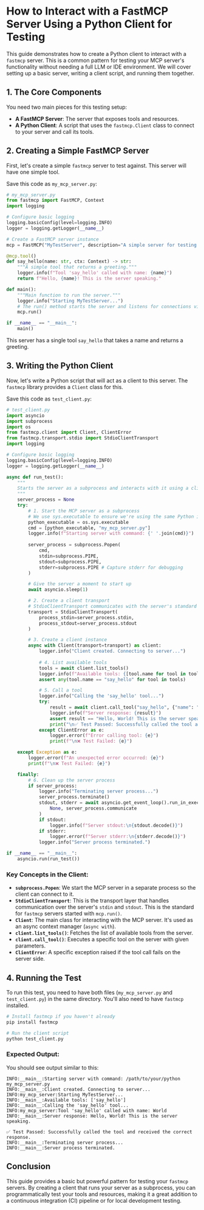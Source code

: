 # How to Interact with a FastMCP Server Using a Python Client for Testing

This guide demonstrates how to create a Python client to interact with a `fastmcp` server. This is a common pattern for testing your MCP server's functionality without needing a full LLM or IDE environment. We will cover setting up a basic server, writing a client script, and running them together.

## 1. The Core Components

You need two main pieces for this testing setup:

-   **A FastMCP Server**: The server that exposes tools and resources.
-   **A Python Client**: A script that uses the `fastmcp.Client` class to connect to your server and call its tools.

## 2. Creating a Simple FastMCP Server

First, let's create a simple `fastmcp` server to test against. This server will have one simple tool.

Save this code as `my_mcp_server.py`:

```python
# my_mcp_server.py
from fastmcp import FastMCP, Context
import logging

# Configure basic logging
logging.basicConfig(level=logging.INFO)
logger = logging.getLogger(__name__)

# Create a FastMCP server instance
mcp = FastMCP("MyTestServer", description="A simple server for testing.")

@mcp.tool()
def say_hello(name: str, ctx: Context) -> str:
    """A simple tool that returns a greeting."""
    logger.info(f"Tool 'say_hello' called with name: {name}")
    return f"Hello, {name}! This is the server speaking."

def main():
    """Main function to run the server."""
    logger.info("Starting MyTestServer...")
    # The run() method starts the server and listens for connections via stdio
    mcp.run()

if __name__ == "__main__":
    main()
```

This server has a single tool `say_hello` that takes a name and returns a greeting.

## 3. Writing the Python Client

Now, let's write a Python script that will act as a client to this server. The `fastmcp` library provides a `Client` class for this.

Save this code as `test_client.py`:

```python
# test_client.py
import asyncio
import subprocess
import os
from fastmcp.client import Client, ClientError
from fastmcp.transport.stdio import StdioClientTransport
import logging

# Configure basic logging
logging.basicConfig(level=logging.INFO)
logger = logging.getLogger(__name__)

async def run_test():
    """
    Starts the server as a subprocess and interacts with it using a client.
    """
    server_process = None
    try:
        # 1. Start the MCP server as a subprocess
        # We use sys.executable to ensure we're using the same Python interpreter
        python_executable = os.sys.executable
        cmd = [python_executable, "my_mcp_server.py"]
        logger.info(f"Starting server with command: {' '.join(cmd)}")
        
        server_process = subprocess.Popen(
            cmd,
            stdin=subprocess.PIPE,
            stdout=subprocess.PIPE,
            stderr=subprocess.PIPE # Capture stderr for debugging
        )

        # Give the server a moment to start up
        await asyncio.sleep(1)

        # 2. Create a client transport
        # StdioClientTransport communicates with the server's standard input/output
        transport = StdioClientTransport(
            process_stdin=server_process.stdin,
            process_stdout=server_process.stdout
        )

        # 3. Create a client instance
        async with Client(transport=transport) as client:
            logger.info("Client created. Connecting to server...")
            
            # 4. List available tools
            tools = await client.list_tools()
            logger.info(f"Available tools: {[tool.name for tool in tools]}")
            assert any(tool.name == "say_hello" for tool in tools)

            # 5. Call a tool
            logger.info("Calling the 'say_hello' tool...")
            try:
                result = await client.call_tool("say_hello", {"name": "World"})
                logger.info(f"Server response: {result}")
                assert result == "Hello, World! This is the server speaking."
                print("\n✅ Test Passed: Successfully called the tool and received the correct response.")
            except ClientError as e:
                logger.error(f"Error calling tool: {e}")
                print(f"\n❌ Test Failed: {e}")

    except Exception as e:
        logger.error(f"An unexpected error occurred: {e}")
        print(f"\n❌ Test Failed: {e}")

    finally:
        # 6. Clean up the server process
        if server_process:
            logger.info("Terminating server process...")
            server_process.terminate()
            stdout, stderr = await asyncio.get_event_loop().run_in_executor(
                None, server_process.communicate
            )
            if stdout:
                logger.info(f"Server stdout:\n{stdout.decode()}")
            if stderr:
                logger.error(f"Server stderr:\n{stderr.decode()}")
            logger.info("Server process terminated.")

if __name__ == "__main__":
    asyncio.run(run_test())

```

### Key Concepts in the Client:

-   **`subprocess.Popen`**: We start the MCP server in a separate process so the client can connect to it.
-   **`StdioClientTransport`**: This is the transport layer that handles communication over the server's `stdin` and `stdout`. This is the standard for `fastmcp` servers started with `mcp.run()`.
-   **`Client`**: The main class for interacting with the MCP server. It's used as an async context manager (`async with`).
-   **`client.list_tools()`**: Fetches the list of available tools from the server.
-   **`client.call_tool()`**: Executes a specific tool on the server with given parameters.
-   **`ClientError`**: A specific exception raised if the tool call fails on the server side.

## 4. Running the Test

To run this test, you need to have both files (`my_mcp_server.py` and `test_client.py`) in the same directory. You'll also need to have `fastmcp` installed.

```bash
# Install fastmcp if you haven't already
pip install fastmcp

# Run the client script
python test_client.py
```

### Expected Output:

You should see output similar to this:

```
INFO:__main__:Starting server with command: /path/to/your/python my_mcp_server.py
INFO:__main__:Client created. Connecting to server...
INFO:my_mcp_server:Starting MyTestServer...
INFO:__main__:Available tools: ['say_hello']
INFO:__main__:Calling the 'say_hello' tool...
INFO:my_mcp_server:Tool 'say_hello' called with name: World
INFO:__main__:Server response: Hello, World! This is the server speaking.

✅ Test Passed: Successfully called the tool and received the correct response.
INFO:__main__:Terminating server process...
INFO:__main__:Server process terminated.
```

## Conclusion

This guide provides a basic but powerful pattern for testing your `fastmcp` servers. By creating a client that runs your server as a subprocess, you can programmatically test your tools and resources, making it a great addition to a continuous integration (CI) pipeline or for local development testing.
